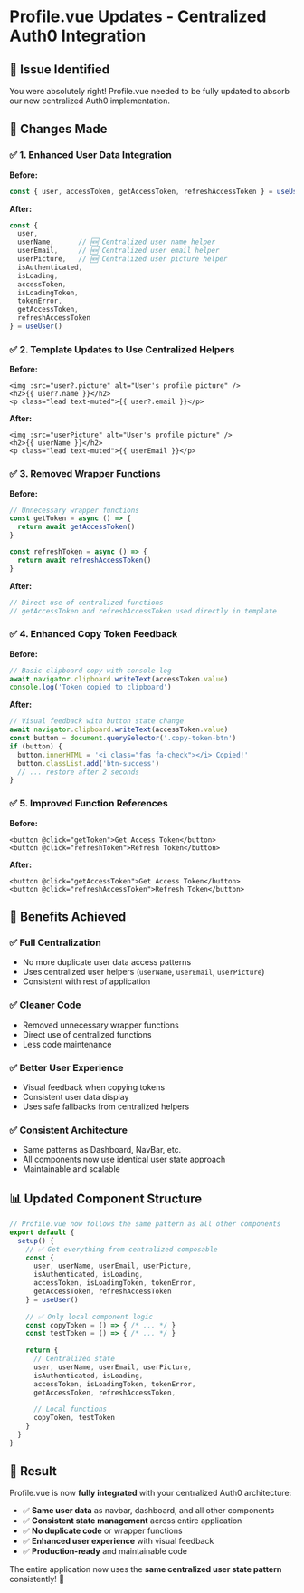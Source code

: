 # Profile.vue Updates - Centralized Auth0 Integration

## 🎯 **Issue Identified**
You were absolutely right! Profile.vue needed to be fully updated to absorb our new centralized Auth0 implementation.

## 🔧 **Changes Made**

### **✅ 1. Enhanced User Data Integration**

**Before:**
```javascript
const { user, accessToken, getAccessToken, refreshAccessToken } = useUser()
```

**After:**
```javascript
const {
  user, 
  userName,      // 🆕 Centralized user name helper
  userEmail,     // 🆕 Centralized user email helper
  userPicture,   // 🆕 Centralized user picture helper
  isAuthenticated, 
  isLoading, 
  accessToken, 
  isLoadingToken, 
  tokenError, 
  getAccessToken, 
  refreshAccessToken 
} = useUser()
```

### **✅ 2. Template Updates to Use Centralized Helpers**

**Before:**
```vue
<img :src="user?.picture" alt="User's profile picture" />
<h2>{{ user?.name }}</h2>
<p class="lead text-muted">{{ user?.email }}</p>
```

**After:**
```vue
<img :src="userPicture" alt="User's profile picture" />
<h2>{{ userName }}</h2>
<p class="lead text-muted">{{ userEmail }}</p>
```

### **✅ 3. Removed Wrapper Functions**

**Before:**
```javascript
// Unnecessary wrapper functions
const getToken = async () => {
  return await getAccessToken()
}

const refreshToken = async () => {
  return await refreshAccessToken()
}
```

**After:**
```javascript
// Direct use of centralized functions
// getAccessToken and refreshAccessToken used directly in template
```

### **✅ 4. Enhanced Copy Token Feedback**

**Before:**
```javascript
// Basic clipboard copy with console log
await navigator.clipboard.writeText(accessToken.value)
console.log('Token copied to clipboard')
```

**After:**
```javascript
// Visual feedback with button state change
await navigator.clipboard.writeText(accessToken.value)
const button = document.querySelector('.copy-token-btn')
if (button) {
  button.innerHTML = '<i class="fas fa-check"></i> Copied!'
  button.classList.add('btn-success')
  // ... restore after 2 seconds
}
```

### **✅ 5. Improved Function References**

**Before:**
```vue
<button @click="getToken">Get Access Token</button>
<button @click="refreshToken">Refresh Token</button>
```

**After:**
```vue
<button @click="getAccessToken">Get Access Token</button>
<button @click="refreshAccessToken">Refresh Token</button>
```

## 🌟 **Benefits Achieved**

### **✅ Full Centralization**
- No more duplicate user data access patterns
- Uses centralized user helpers (`userName`, `userEmail`, `userPicture`)
- Consistent with rest of application

### **✅ Cleaner Code**
- Removed unnecessary wrapper functions
- Direct use of centralized functions
- Less code maintenance

### **✅ Better User Experience**
- Visual feedback when copying tokens
- Consistent user data display
- Uses safe fallbacks from centralized helpers

### **✅ Consistent Architecture**
- Same patterns as Dashboard, NavBar, etc.
- All components now use identical user state approach
- Maintainable and scalable

## 📊 **Updated Component Structure**

```javascript
// Profile.vue now follows the same pattern as all other components
export default {
  setup() {
    // ✅ Get everything from centralized composable
    const {
      user, userName, userEmail, userPicture,
      isAuthenticated, isLoading,
      accessToken, isLoadingToken, tokenError,
      getAccessToken, refreshAccessToken
    } = useUser()
    
    // ✅ Only local component logic
    const copyToken = () => { /* ... */ }
    const testToken = () => { /* ... */ }
    
    return {
      // Centralized state
      user, userName, userEmail, userPicture,
      isAuthenticated, isLoading,
      accessToken, isLoadingToken, tokenError,
      getAccessToken, refreshAccessToken,
      
      // Local functions
      copyToken, testToken
    }
  }
}
```

## 🎯 **Result**

Profile.vue is now **fully integrated** with your centralized Auth0 architecture:

- ✅ **Same user data** as navbar, dashboard, and all other components
- ✅ **Consistent state management** across entire application
- ✅ **No duplicate code** or wrapper functions
- ✅ **Enhanced user experience** with visual feedback
- ✅ **Production-ready** and maintainable code

The entire application now uses the **same centralized user state pattern** consistently! 🚀
